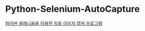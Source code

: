 # Python-Selenium-AutoCapture
[파이썬 셀레니움을 이용한 자동 이미지 캡쳐 프로그램](https%3A%2F%2Fsonsazang.tistory.com%2F17)

